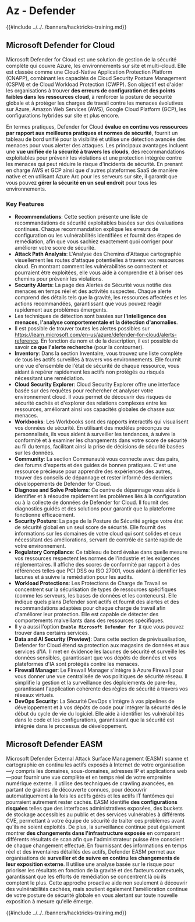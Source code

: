 # Az - Defender

{{#include ../../../banners/hacktricks-training.md}}

## Microsoft Defender for Cloud

Microsoft Defender for Cloud est une solution de gestion de la sécurité complète qui couvre Azure, les environnements sur site et multi-cloud. Elle est classée comme une Cloud-Native Application Protection Platform (CNAPP), combinant les capacités de Cloud Security Posture Management (CSPM) et de Cloud Workload Protection (CWPP). Son objectif est d'aider les organisations à trouver **des erreurs de configuration et des points faibles dans les ressources cloud**, à renforcer la posture de sécurité globale et à protéger les charges de travail contre les menaces évolutives sur Azure, Amazon Web Services (AWS), Google Cloud Platform (GCP), les configurations hybrides sur site et plus encore.

En termes pratiques, Defender for Cloud **évalue en continu vos ressources par rapport aux meilleures pratiques et normes de sécurité**, fournit un tableau de bord unifié pour la visibilité et utilise une détection avancée des menaces pour vous alerter des attaques. Les principaux avantages incluent une **vue unifiée de la sécurité à travers les clouds**, des recommandations exploitables pour prévenir les violations et une protection intégrée contre les menaces qui peut réduire le risque d'incidents de sécurité. En prenant en charge AWS et GCP ainsi que d'autres plateformes SaaS de manière native et en utilisant Azure Arc pour les serveurs sur site, il garantit que vous pouvez **gérer la sécurité en un seul endroit** pour tous les environnements.

### Key Features

- **Recommendations**: Cette section présente une liste de recommandations de sécurité exploitables basées sur des évaluations continues. Chaque recommandation explique les erreurs de configuration ou les vulnérabilités identifiées et fournit des étapes de remédiation, afin que vous sachiez exactement quoi corriger pour améliorer votre score de sécurité.
- **Attack Path Analysis**: L'Analyse des Chemins d'Attaque cartographie visuellement les routes d'attaque potentielles à travers vos ressources cloud. En montrant comment les vulnérabilités se connectent et pourraient être exploitées, elle vous aide à comprendre et à briser ces chemins pour prévenir les violations.
- **Security Alerts**: La page des Alertes de Sécurité vous notifie des menaces en temps réel et des activités suspectes. Chaque alerte comprend des détails tels que la gravité, les ressources affectées et les actions recommandées, garantissant que vous pouvez réagir rapidement aux problèmes émergents.
- Les techniques de détection sont basées sur **l'intelligence des menaces, l'analyse comportementale et la détection d'anomalies**.
- Il est possible de trouver toutes les alertes possibles sur https://learn.microsoft.com/en-us/azure/defender-for-cloud/alerts-reference. En fonction du nom et de la description, il est possible de savoir **ce que l'alerte recherche** (pour la contourner).
- **Inventory**: Dans la section Inventaire, vous trouvez une liste complète de tous les actifs surveillés à travers vos environnements. Elle fournit une vue d'ensemble de l'état de sécurité de chaque ressource, vous aidant à repérer rapidement les actifs non protégés ou risqués nécessitant une remédiation.
- **Cloud Security Explorer**: Cloud Security Explorer offre une interface basée sur des requêtes pour rechercher et analyser votre environnement cloud. Il vous permet de découvrir des risques de sécurité cachés et d'explorer des relations complexes entre les ressources, améliorant ainsi vos capacités globales de chasse aux menaces.
- **Workbooks**: Les Workbooks sont des rapports interactifs qui visualisent vos données de sécurité. En utilisant des modèles préconçus ou personnalisés, ils vous aident à surveiller les tendances, à suivre la conformité et à examiner les changements dans votre score de sécurité au fil du temps, facilitant ainsi la prise de décisions de sécurité basées sur les données.
- **Community**: La section Communauté vous connecte avec des pairs, des forums d'experts et des guides de bonnes pratiques. C'est une ressource précieuse pour apprendre des expériences des autres, trouver des conseils de dépannage et rester informé des derniers développements de Defender for Cloud.
- **Diagnose and Solve Problems**: Ce centre de dépannage vous aide à identifier et à résoudre rapidement les problèmes liés à la configuration ou à la collecte de données de Defender for Cloud. Il fournit des diagnostics guidés et des solutions pour garantir que la plateforme fonctionne efficacement.
- **Security Posture**: La page de la Posture de Sécurité agrège votre état de sécurité global en un seul score de sécurité. Elle fournit des informations sur les domaines de votre cloud qui sont solides et ceux nécessitant des améliorations, servant de contrôle de santé rapide de votre environnement.
- **Regulatory Compliance**: Ce tableau de bord évalue dans quelle mesure vos ressources respectent les normes de l'industrie et les exigences réglementaires. Il affiche des scores de conformité par rapport à des références telles que PCI DSS ou ISO 27001, vous aidant à identifier les lacunes et à suivre la remédiation pour les audits.
- **Workload Protections**: Les Protections de Charge de Travail se concentrent sur la sécurisation de types de ressources spécifiques (comme les serveurs, les bases de données et les conteneurs). Elle indique quels plans Defender sont actifs et fournit des alertes et des recommandations adaptées pour chaque charge de travail afin d'améliorer leur protection. Elle est capable de détecter des comportements malveillants dans des ressources spécifiques.
- Il y a aussi l'option **`Enable Microsoft Defender for X`** que vous pouvez trouver dans certains services.
- **Data and AI Security (Preview)**: Dans cette section de prévisualisation, Defender for Cloud étend sa protection aux magasins de données et aux services d'IA. Il met en évidence les lacunes de sécurité et surveille les données sensibles, garantissant que vos dépôts de données et vos plateformes d'IA sont protégés contre les menaces.
- **Firewall Manager**: Le Firewall Manager s'intègre à Azure Firewall pour vous donner une vue centralisée de vos politiques de sécurité réseau. Il simplifie la gestion et la surveillance des déploiements de pare-feu, garantissant l'application cohérente des règles de sécurité à travers vos réseaux virtuels.
- **DevOps Security**: La Sécurité DevOps s'intègre à vos pipelines de développement et à vos dépôts de code pour intégrer la sécurité dès le début du cycle de vie du logiciel. Elle aide à identifier les vulnérabilités dans le code et les configurations, garantissant que la sécurité est intégrée dans le processus de développement.

## Microsoft Defender EASM

Microsoft Defender External Attack Surface Management (EASM) scanne et cartographie en continu les actifs exposés à Internet de votre organisation—y compris les domaines, sous-domaines, adresses IP et applications web—pour fournir une vue complète et en temps réel de votre empreinte numérique externe. Il utilise des techniques de crawling avancées, en partant de graines de découverte connues, pour découvrir automatiquement à la fois les actifs gérés et les actifs IT fantômes qui pourraient autrement rester cachés. EASM identifie **des configurations risquées** telles que des interfaces administratives exposées, des buckets de stockage accessibles au public et des services vulnérables à différents CVE, permettant à votre équipe de sécurité de traiter ces problèmes avant qu'ils ne soient exploités. De plus, la surveillance continue peut également montrer **des changements dans l'infrastructure exposée** en comparant différents résultats de scan afin que l'administrateur puisse être conscient de chaque changement effectué. En fournissant des informations en temps réel et des inventaires détaillés des actifs, Defender EASM permet aux organisations de **surveiller et de suivre en continu les changements de leur exposition externe**. Il utilise une analyse basée sur le risque pour prioriser les résultats en fonction de la gravité et des facteurs contextuels, garantissant que les efforts de remédiation se concentrent là où ils comptent le plus. Cette approche proactive aide non seulement à découvrir des vulnérabilités cachées, mais soutient également l'amélioration continue de votre posture de sécurité globale en vous alertant sur toute nouvelle exposition à mesure qu'elle émerge.

{{#include ../../../banners/hacktricks-training.md}}
